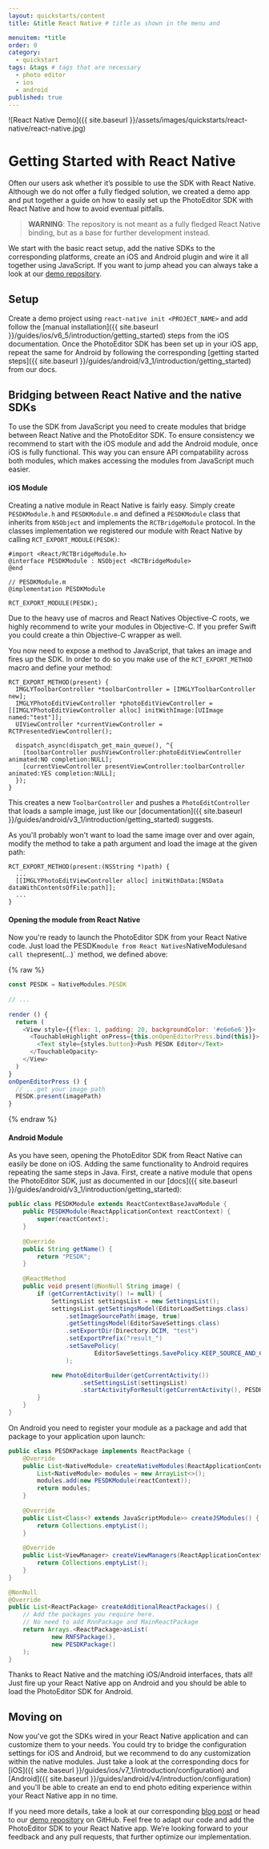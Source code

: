```yaml
---
layout: quickstarts/content
title: &title React Native # title as shown in the menu and 

menuitem: *title
order: 0
category: 
  - quickstart
tags: &tags # tags that are necessary
  - photo editor 
  - ios
  - android
published: true
---
```


![React Native Demo]({{ site.baseurl }}/assets/images/quickstarts/react-native/react-native.jpg)

# Getting Started with React Native

Often our users ask whether it’s possible to use the SDK with React Native. Although we do not offer a fully fledged solution, we created a demo app and put together a guide on how to easily set up the PhotoEditor SDK with React Native and how to avoid eventual pitfalls.

>**WARNING**: The repository is not meant as a fully fledged React Native binding, but as a base for further development instead. 


We start with the basic react setup, add the native SDKs to the corresponding platforms, create an iOS and Android plugin and wire it all together using JavaScript. If you want to jump ahead you can always take a look at our [demo repository](https://github.com/imgly/pesdk-react-native-demo).

## Setup

Create a demo project using `react-native init <PROJECT_NAME>` and add follow the [manual installation]({{ site.baseurl }}/guides/ios/v6_5/introduction/getting_started) steps from the iOS documentation. Once the PhotoEditor SDK has been set up in your iOS app, repeat the same for Android by following the corresponding [getting started steps]({{ site.baseurl }}/guides/android/v3_1/introduction/getting_started) from our docs.

## Bridging between React Native and the native SDKs

To use the SDK from JavaScript you need to create modules that bridge between React Native and the PhotoEditor SDK. To ensure consistency we recommend to start with the iOS module and add the Android module, once iOS is fully functional. This way you can ensure API compatability across both modules, which makes accessing the modules from JavaScript much easier.

#### iOS Module

Creating a native module in React Native is fairly easy. Simply create `PESDKModule.h` and `PESDKModule.m` and defined a `PESDKModule` class that inherits from `NSObject` and implements the `RCTBridgeModule` protocol. In the classes implementation we registered our module with React Native by calling `RCT_EXPORT_MODULE(PESDK)`:

```objc
#import <React/RCTBridgeModule.h>
@interface PESDKModule : NSObject <RCTBridgeModule>
@end
 
// PESDKModule.m
@implementation PESDKModule
 
RCT_EXPORT_MODULE(PESDK);
```

Due to the heavy use of macros and React Natives Objective-C roots, we highly recommend to write your modules in Objective-C. If you prefer Swift you could create a thin Objective-C wrapper as well.

You now need to expose a method to JavaScript, that takes an image and fires up the SDK. In order to do so you make use of the `RCT_EXPORT_METHOD` macro and define your method:

```objc
RCT_EXPORT_METHOD(present) {
  IMGLYToolbarController *toolbarController = [IMGLYToolbarController new];
  IMGLYPhotoEditViewController *photoEditViewController = [[IMGLYPhotoEditViewController alloc] initWithImage:[UIImage named:"test"]];
  UIViewController *currentViewController = RCTPresentedViewController();
 
  dispatch_async(dispatch_get_main_queue(), ^{
    [toolbarController pushViewController:photoEditViewController animated:NO completion:NULL];
    [currentViewController presentViewController:toolbarController animated:YES completion:NULL];
  });
}
```

This creates a new `ToolbarController` and pushes a `PhotoEditController` that loads a sample image, just like our [documentation]({{ site.baseurl }}/guides/android/v3_1/introduction/getting_started) suggests.

As you'll probably won't want to load the same image over and over again, modify the method to take a path argument and load the image at the given path:
```objc
RCT_EXPORT_METHOD(present:(NSString *)path) {
  ...
  [[IMGLYPhotoEditViewController alloc] initWithData:[NSData dataWithContentsOfFile:path]];
  ...
}
```

#### Opening the module from React Native

Now you're ready to launch the PhotoEditor SDK from your React Native code. Just load the PESDK` module from React Natives `NativeModules` and call the `present(...)` method, we defined above:

{% raw %}
```javascript
const PESDK = NativeModules.PESDK
 
// ...
 
render () {
  return (
    <View style={{flex: 1, padding: 20, backgroundColor: '#e6e6e6'}}>
      <TouchableHighlight onPress={this.onOpenEditorPress.bind(this)}>
        <Text style={styles.button}>Push PESDK Editor</Text>
      </TouchableOpacity>
    </View>
  )
}
onOpenEditorPress () {
  // ...get your image path
  PESDK.present(imagePath)
}
```
{% endraw %}

#### Android Module

As you have seen, opening the PhotoEditor SDK from React Native can easily be done on iOS. Adding the same functionality to Android requires repeating the same steps in Java. First, create a native module that opens the PhotoEditor SDK, just as documented in our [docs]({{ site.baseurl }}/guides/android/v3_1/introduction/getting_started):

```java
public class PESDKModule extends ReactContextBaseJavaModule {
    public PESDKModule(ReactApplicationContext reactContext) {
        super(reactContext);
    }
 
    @Override
    public String getName() {
        return "PESDK";
    }
    
    @ReactMethod
    public void present(@NonNull String image) {
        if (getCurrentActivity() != null) {
            SettingsList settingsList = new SettingsList();
            settingsList.getSettingsModel(EditorLoadSettings.class)
                .setImageSourcePath(image, true)
                .getSettingsModel(EditorSaveSettings.class)
                .setExportDir(Directory.DCIM, "test")
                .setExportPrefix("result_")
                .setSavePolicy(
                        EditorSaveSettings.SavePolicy.KEEP_SOURCE_AND_CREATE_ALWAYS_OUTPUT
                );

            new PhotoEditorBuilder(getCurrentActivity())
                    .setSettingsList(settingsList)
                    .startActivityForResult(getCurrentActivity(), PESDK_EDITOR_RESULT);
        }
    }
}
```

On Android you need to register your module as a package and add that package to your application upon launch:

```java
public class PESDKPackage implements ReactPackage {
    @Override
    public List<NativeModule> createNativeModules(ReactApplicationContext reactContext) {
        List<NativeModule> modules = new ArrayList<>();
        modules.add(new PESDKModule(reactContext));
        return modules;
    }
 
    @Override
    public List<Class<? extends JavaScriptModule>> createJSModules() {
        return Collections.emptyList();
    }
 
    @Override
    public List<ViewManager> createViewManagers(ReactApplicationContext reactContext) {
        return Collections.emptyList();
    }
}
```

```java
@NonNull
@Override
public List<ReactPackage> createAdditionalReactPackages() {
    // Add the packages you require here.
    // No need to add RnnPackage and MainReactPackage
    return Arrays.<ReactPackage>asList(
            new RNFSPackage(),
            new PESDKPackage()
    );
}
```

Thanks to React Native and the matching iOS/Android interfaces, thats all! Just fire up your React Native app on Android and you should be able to load the PhotoEditor SDK for Android.

## Moving on

Now you've got the SDKs wired in your React Native application and can customize them to your needs. You could try to bridge the configuration settings for iOS and Android, but we recommend to do any customization within the native modules. Just take a look at the corresponding docs for [iOS]({{ site.baseurl }}/guides/ios/v7_1/introduction/configuration) and [Android]({{ site.baseurl }}/guides/android/v4/introduction/configuration) and you'll be able to create an end to end photo editing experience within your React Native app in no time.

If you need more details, take a look at our corresponding [blog post](https://blog.photoeditorsdk.com/photoeditor-sdk-react-native-15179c589a55) or head to our [demo repository](https://github.com/imgly/pesdk-react-native-demo) on GitHub. Feel free to adapt our code and add the PhotoEditor SDK to your React Native app. We’re looking forward to your feedback and any pull requests, that further optimize our implementation.
